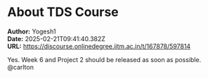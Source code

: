 # About TDS Course

**Author:** Yogesh1  
**Date:** 2025-02-21T09:41:40.382Z  
**URL:** https://discourse.onlinedegree.iitm.ac.in/t/167878/597814

Yes. Week 6 and Project 2 should be released as soon as possible.
@carlton
